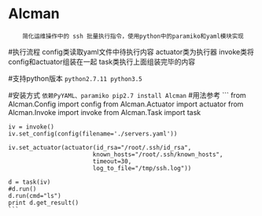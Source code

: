 # Alcman
```
    简化运维操作中的 ssh 批量执行指令，使用python中的paramiko和yaml模块实现
``` 

#执行流程
    config类读取yaml文件中待执行内容
    actuator类为执行器
    invoke类将config和actuator组装在一起
    task类执行上面组装完毕的内容

#支持python版本
    ```
    python2.7.11
    python3.5 
    ```


#安装方式 
    ```
    依赖PyYAML、paramiko
    pip2.7 install Alcman
    ```
#用法参考
    ```
    from Alcman.Config import config
    from Alcman.Actuator import actuator
    from Alcman.Invoke import invoke
    from Alcman.Task import task


    iv = invoke()
    iv.set_config(config(filename='./servers.yaml'))

    iv.set_actuator(actuator(id_rsa="/root/.ssh/id_rsa", 
                            known_hosts="/root/.ssh/known_hosts", 
                            timeout=30,
                            log_to_file="/tmp/ssh.log"))

    d = task(iv)
    #d.run()
    d.run(cmd="ls")
    print d.get_result()
    ```


